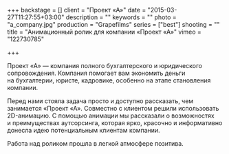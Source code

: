 +++
backstage = []
client = "Проект «А»"
date = "2015-03-27T11:27:55+03:00"
description = ""
keywords = ""
photo = "a_company.jpg"
production = "Grapefilms"
series = ["best"]
shooting = ""
title = "Анимационный ролик для компании «Проект «А»"
vimeo = "122730785"

+++

Проект &laquo;А&raquo;&nbsp;&mdash; компания полного бухгалтерского и&nbsp;юридического сопровождения.
Компания помогает вам экономить деньги на&nbsp;бухгалтерии, юристе, кадровике, особенно на&nbsp;этапе становления компании.

Перед нами стояла задача просто и&nbsp;доступно рассказать, чем занимается &laquo;Проект &laquo;А&raquo;. Совместно с&nbsp;клиентом решили использовать 2D-анимацию. С&nbsp;помощью анимации мы&nbsp;рассказали о&nbsp;возможностях и&nbsp;преимуществах аутсорсинга, которая ярко, красочно и&nbsp;информативно донесла идею потенциальным клиентам компании. 

Работа над роликом прошла в&nbsp;легкой атмосфере позитива.